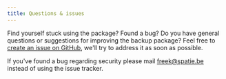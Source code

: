```yaml
---
title: Questions & issues
---
```


Find yourself stuck using the package? Found a bug? Do you have general questions or suggestions for improving the backup package? Feel free to [create an issue on GitHub](https://github.com/spatie/laravel-backup/issues), we'll try to address it as soon as possible.

If you've found a bug regarding security please mail [freek@spatie.be](mailto:freek@spatie.be) instead of using the issue tracker.
